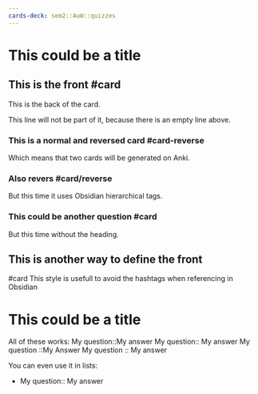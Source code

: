 ```yaml
---
cards-deck: sem2::AuW::quizzes
---
```



# This could be a title

## This is the front #card    
This is the back of the card.

This line will not be part of it, because there is an empty line above.

### This is a normal and reversed card #card-reverse
Which means that two cards will be generated on Anki.

### Also revers #card/reverse
But this time it uses Obsidian hierarchical tags.

### This could be another question #card
But this time without the heading.

## This is another way to define the front
#card 
This style is usefull to avoid the hashtags when referencing in Obsidian


# This could be a title

All of these works:
My question::My answer
My question:: My answer
My question ::My Answer
My question :: My answer

You can even use it in lists:
- My question:: My answer

